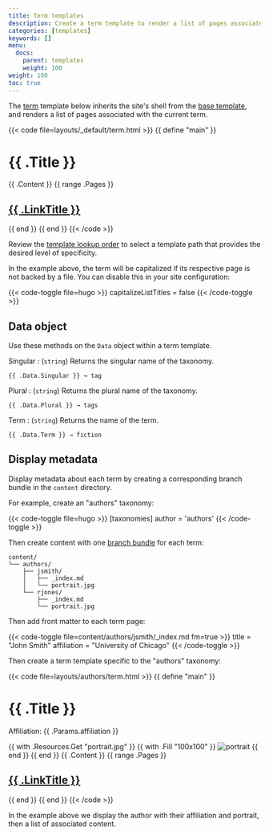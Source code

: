 ```yaml
---
title: Term templates
description: Create a term template to render a list of pages associated with the current term.
categories: [templates]
keywords: []
menu:
  docs:
    parent: templates
    weight: 100
weight: 100
toc: true
---
```


The [term](g) template below inherits the site's shell from the [base template], and renders a list of pages associated with the current term.

[base template]: /templates/types/

{{< code file=layouts/_default/term.html >}}
{{ define "main" }}
  <h1>{{ .Title }}</h1>
  {{ .Content }}
  {{ range .Pages }}
    <h2><a href="{{ .RelPermalink }}">{{ .LinkTitle }}</a></h2>
  {{ end }}
{{ end }}
{{< /code >}}

Review the [template lookup order] to select a template path that provides the desired level of specificity.

[template lookup order]: /templates/lookup-order/#taxonomy-templates

In the example above, the term will be capitalized if its respective page is not backed by a file. You can disable this in your site configuration:

{{< code-toggle file=hugo >}}
capitalizeListTitles = false
{{< /code-toggle >}}

## Data object

Use these methods on the `Data` object within a term template.

Singular
: (`string`) Returns the singular name of the taxonomy.

```go-html-template
{{ .Data.Singular }} → tag
```

Plural
: (`string`) Returns the plural name of the taxonomy.

```go-html-template
{{ .Data.Plural }} → tags
```

Term
: (`string`) Returns the name of the term.

```go-html-template
{{ .Data.Term }} → fiction
```

## Display metadata

Display metadata about each term by creating a corresponding branch bundle in the `content` directory.

For example, create an "authors" taxonomy:

{{< code-toggle file=hugo >}}
[taxonomies]
author = 'authors'
{{< /code-toggle >}}

Then create content with one [branch bundle](g) for each term:

```text
content/
└── authors/
    ├── jsmith/
    │   ├── _index.md
    │   └── portrait.jpg
    └── rjones/
        ├── _index.md
        └── portrait.jpg
```

Then add front matter to each term page:

{{< code-toggle file=content/authors/jsmith/_index.md fm=true >}}
title = "John Smith"
affiliation = "University of Chicago"
{{< /code-toggle >}}

Then create a term template specific to the "authors" taxonomy:

{{< code file=layouts/authors/term.html >}}
{{ define "main" }}
  <h1>{{ .Title }}</h1>
  <p>Affiliation: {{ .Params.affiliation }}</p>
  {{ with .Resources.Get "portrait.jpg" }}
    {{ with .Fill "100x100" }}
      <img src="{{ .RelPermalink }}" width="{{ .Width }}" height="{{ .Height }}" alt="portrait">
    {{ end }}
  {{ end }}
  {{ .Content }}
  {{ range .Pages }}
    <h2><a href="{{ .RelPermalink }}">{{ .LinkTitle }}</a></h2>
  {{ end }}
{{ end }}
{{< /code >}}

In the example above we display the author with their affiliation and portrait, then a list of associated content.
